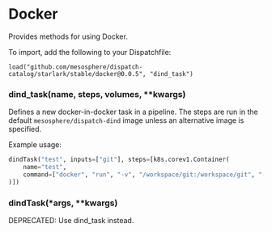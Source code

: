 
# Docker

Provides methods for using Docker.

To import, add the following to your Dispatchfile:

```
load("github.com/mesosphere/dispatch-catalog/starlark/stable/docker@0.0.5", "dind_task")
```


### dind_task(name, steps, volumes, **kwargs)


Defines a new docker-in-docker task in a pipeline. The steps are run in the default `mesosphere/dispatch-dind` image unless an alternative image is specified.

Example usage:

```python
dindTask("test", inputs=["git"], steps=[k8s.corev1.Container(
    name="test",
    command=["docker", "run", "-v", "/workspace/git:/workspace/git", "-w", "/workspace/git", "golang:1.13.0-buster", "go", "test", "./..."],
)])
```


### dindTask(*args, **kwargs)


DEPRECATED: Use dind_task instead.



